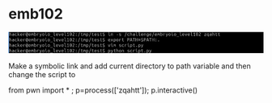 # emb102

![](<../.gitbook/assets/image (152).png>)

Make a symbolic link and add current directory to path variable and then change the script to&#x20;

from pwn import \* ; p=process(\['zqahtt']); p.interactive()
